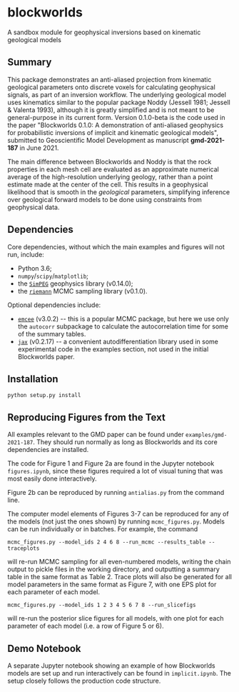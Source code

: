 # blockworlds

A sandbox module for geophysical inversions based on kinematic geological models


## Summary

This package demonstrates an anti-aliased projection from kinematic geological parameters onto discrete voxels for calculating geophysical signals, as part of an inversion workflow.  The underlying geological model uses kinematics similar to the popular package Noddy (Jessell 1981; Jessell & Valenta 1993), although it is greatly simplified and is not meant to be general-purpose in its current form.  Version 0.1.0-beta is the code used in the paper "Blockworlds 0.1.0:  A demonstration of anti-aliased geophysics for probabilistic inversions of implicit and kinematic geological models", submitted to Geoscientific Model Development as manuscript **gmd-2021-187** in June 2021.

The main difference between Blockworlds and Noddy is that the rock properties in each mesh cell are evaluated as an approximate numerical average of the high-resolution underlying geology, rather than a point estimate made at the center of the cell.  This results in a geophysical likelihood that is smooth in the _geological_ parameters, simplifying inference over geological forward models to be done using constraints from geophysical data.


## Dependencies

Core dependencies, without which the main examples and figures will not run, include:

* Python 3.6;
* ``numpy``/``scipy``/``matplotlib``;
* the [``SimPEG``](https://github.com/simpeg/simpeg) geophysics library (v0.14.0);
* the [``riemann``](https://github.com/rscalzo/riemann) MCMC sampling library (v0.1.0).

Optional dependencies include:

* [``emcee``](https://emcee.readthedocs.io/en/v2.2.1/) (v3.0.2) -- this is a popular MCMC package, but here we use only the ``autocorr`` subpackage to calculate the autocorrelation time for some of the summary tables.
* [``jax``](https://jax.readthedocs.io/en/latest/index.html) (v0.2.17) -- a convenient autodifferentiation library used in some experimental code in the examples section, not used in the initial Blockworlds paper.


## Installation

```python setup.py install```


## Reproducing Figures from the Text

All examples relevant to the GMD paper can be found under ``examples/gmd-2021-187``.  They should run normally as long as Blockworlds and its core dependencies are installed.

The code for Figure 1 and Figure 2a are found in the Jupyter notebook ``figures.ipynb``, since these figures required a lot of visual tuning that was most easily done interactively.

Figure 2b can be reproduced by running ``antialias.py`` from the command line.

The computer model elements of Figures 3-7 can be reproduced for any of the models (not just the ones shown) by running ``mcmc_figures.py``.  Models can be run individually or in batches.  For example, the command

```mcmc_figures.py --model_ids 2 4 6 8 --run_mcmc --results_table --traceplots```

will re-run MCMC sampling for all even-numbered models, writing the chain output to pickle files in the working directory, and outputting a summary table in
the same format as Table 2.  Trace plots will also be generated for all model parameters in the same format as Figure 7, with one EPS plot for each parameter of each model.

```mcmc_figures.py --model_ids 1 2 3 4 5 6 7 8 --run_slicefigs```

will re-run the posterior slice figures for all models, with one plot for each parameter of each model (i.e. a row of Figure 5 or 6).


## Demo Notebook

A separate Jupyter notebook showing an example of how Blockworlds models are set up and run interactively can be found in ```implicit.ipynb```.  The setup closely follows the production code structure.

